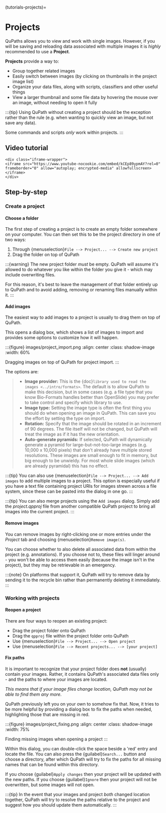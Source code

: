 (tutorials-projects)=
# Projects

QuPaths allows you to view and work with single images.
However, if you will be saving and reloading data associated with multiple images it is *highly* recommended to use a **Project**.

**Projects** provide a way to:

- Group together related images
- Easily switch between images (by clicking on thumbnails in the project image list)
- Organize your data files, along with scripts, classifiers and other useful things
- View a larger thumbnail and some file data by hovering the mouse over an image, without needing to open it fully

:::{tip}
Using QuPath without creating a project should be the exception rather than the rule (e.g. when wanting to quickly view an image, but not save any data).

Some commands and scripts *only* work within projects.
:::

## Video tutorial

```{raw} html
<div class="iframe-wrapper">
<iframe src="https://www.youtube-nocookie.com/embed/kCEp89ypmAY?rel=0" frameborder="0" allow="autoplay; encrypted-media" allowfullscreen></iframe>
</div>
```

## Step-by-step

### Create a project

#### Choose a folder

The first step of creating a project is to create an empty folder somewhere on your computer.
You can then set this to be the project directory in one of two ways:

1. Through {menuselection}`File --> Project... --> Create new project`
2. Drag the folder on top of QuPath

:::{warning}
The new project folder *must* be empty.
QuPath will assume it's allowed to do whatever you like within the folder you give it - which may include overwriting files.

For this reason, it's best to leave the management of that folder entirely up to QuPath and to avoid adding, removing or renaming files manually within it.
:::

#### Add images

The easiest way to add images to a project is usually to drag them on top of QuPath.

This opens a dialog box, which shows a list of images to import and provides some options to customize how it will happen.

:::{figure} images/project_import.png
:align: center
:class: shadow-image
:width: 60%

Dragging images on top of QuPath for project import.
:::

The options are:

> - **Image provider:** This is the {doc}`library used to read the images <../intro/formats>`. The default is to allow QuPath to make this decision, but in some cases (e.g. a file type that you know Bio-Formats handles better than OpenSlide) you may prefer to take control and specify which library to use.
> - **Image type:** Setting the image type is often the first thing you should do when opening an image in QuPath. This can save you the effort by setting the type on import.
> - **Rotation:** Specify that the image should be rotated in an increment of 90 degrees. The file itself will not be changed, but QuPath will treat the image as if it has the new orientation.
> - **Auto-generate pyramids:** If selected, QuPath will dynamically generate a pyramid for large-but-not-too-large images (e.g. 10,000 x 10,000 pixels) that don't already have multiple stored resolutions. These images are small enough to fit in memory, but big enough to be unwieldy. For most whole slide images (which are already pyramidal) this has no effect.

:::{tip}
You can also use {menuselection}`File --> Project... --> Add images` to add multiple images to a project.
This option is especially useful if you have a text file containing project URIs for images strewn across a file system, since these can be pasted into the dialog in one go.
:::

:::{tip}
You can also merge projects using the `Add images` dialog.
Simply add the *project.qpproj* file from another compatible QuPath project to bring all images into the current project.
:::

#### Remove images

You can remove images by right-clicking one or more entries under the *Project* tab and choosing {menuselection}`Remove image(s)`.

You can choose whether to also delete all associated data from within the project (e.g. annotations).
If you choose not to, these files will linger around - you won't be able to access them easily (because the image isn't in the project), but they may be retrievable in an emergency.

:::{note}
On platforms that support it, QuPath will try to remove data by sending it to the recycle bin rather than permanently deleting it immediately.
:::

### Working with projects

#### Reopen a project

There are four ways to reopen an existing project:

- Drag the project folder onto QuPath
- Drag the `qpproj` file within the project folder onto QuPath
- Use {menuselection}`File --> Project... --> Open project`
- Use {menuselection}`File --> Recent projects... --> [your project]`

#### Fix paths

It is important to recognize that your project folder does **not** (usually) contain your images.
Rather, it contains QuPath's associated data files only - and the paths to where your images are located.

*This means that if your image files change location, QuPath may not be able to find them any more.*

QuPath previously left you on your own to somehow fix that.
Now, it tries to be more helpful by providing a dialog box to fix the paths when needed, highlighting those that are missing in red.

:::{figure} images/project_fixing.png
:align: center
:class: shadow-image
:width: 75%

Finding missing images when opening a project
:::

Within this dialog, you can double-click the space beside a 'red' entry and locate the file.
You can also press the {guilabel}`Search...` button and choose a directory, after which QuPath will try to fix the paths for all missing names that can be found within this directory.

If you choose {guilabel}`Apply changes` then your project will be updated with the new paths.
If you choose {guilabel}`Ignore` then your project will not be overwritten, but some images will not open.

:::{tip}
In the event that your images and project *both* changed location together, QuPath will try to resolve the paths relative to the project and suggest how you should update them automatically.
:::
